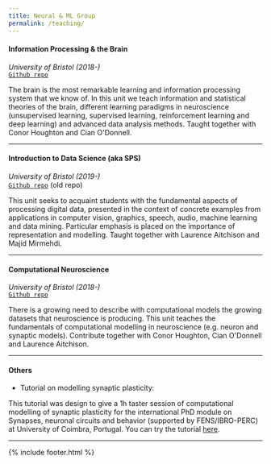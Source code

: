 ```yaml
---
title: Neural & ML Group
permalink: /teaching/
---
```


#### Information Processing & the Brain
_University of Bristol (2018-)_<br>
[`Github repo`](https://comsm0034.github.io/)

The brain is the most remarkable learning and information processing system that we know of. In this unit we teach information and statistical theories of the brain, different learning paradigms in neuroscience (unsupervised learning, supervised learning, reinforcement learning and deep learning) and advanced data analysis methods. Taught together with Conor Houghton and Cian O'Donnell.

<hr>

#### Introduction to Data Science  (aka SPS)
_University of Bristol (2019-)_<br>
[`Github repo`](https://uob-coms21202.github.io/COMS21202.github.io/) (old repo)

​This unit seeks to acquaint students with the fundamental aspects of processing digital data, presented in the context of concrete examples from applications in computer vision, graphics, speech, audio, machine learning and data mining. Particular emphasis is placed on the importance of representation and modelling. Taught together with Laurence Aitchison and Majid Mirmehdi.

<hr>

#### Computational Neuroscience
_University of Bristol (2018-)_<br>
[`Github repo`](https://coms30127.github.io/)

There is a growing need to describe with computational models the growing datasets that neuroscience is producing. This unit teaches the fundamentals of computational modelling in neuroscience (e.g. neuron and synaptic models). Contribute together with Conor Houghton, Cian O'Donnell and Laurence Aitchison.

<hr>

#### Others

 - Tutorial on modelling synaptic plasticity:

This tutorial was design to give a 1h taster session of computational modelling of synaptic plasticity for the international PhD module on Synapses, neuronal circuits and behavior (supported by FENS/IBRO-PERC) at University of Coimbra, Portugal. You can try the tutorial [here](https://mybinder.org/v2/gh/ruipontecosta/courses/master).



<!--<center>
  <style>.embed-container { position: relative; margin-bottom: -50px; padding-bottom: 50%; height: 0; overflow: hidden; max-width: 75%; max-height: 85%;} .embed-container iframe, .embed-container object, .embed-container embed { position: absolute; top: 0; left: 0; width: 100%; height: 85%; }</style><div class='embed-container'><iframe src='https://www.youtube.com/embed/JB7jSFeVz1U' frameborder='0' allowfullscreen></iframe></div>
<iframe width="75%" height="315" src="https://www.youtube.com/embed/7SXjI7zrluA" frameborder="0" allow="autoplay; encrypted-media" allowfullscreen></iframe>
</center> -->



<hr>
{% include footer.html %}